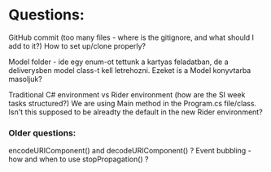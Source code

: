 # Questions:  

GitHub commit (too many files - where is the gitignore, and what should I add to it?)
How to set up/clone properly?

Model folder - ide egy enum-ot tettunk a kartyas feladatban, de a deliverysben model class-t kell letrehozni. Ezeket is a Model konyvtarba masoljuk?

Traditional C# environment vs Rider environment (how are the SI week tasks structured?)
    We are using Main method in the Program.cs file/class. Isn't this supposed to be alreadty the default in the new Rider environment?

### Older questions:

encodeURIComponent() and decodeURIComponent() ?
Event bubbling - how and when to use stopPropagation() ?